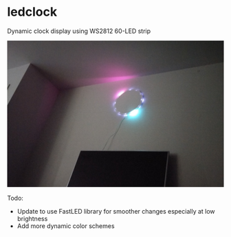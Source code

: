 # ledclock
Dynamic clock display using WS2812 60-LED strip

![Cover image](cover.jpg?raw=true)

Todo:
- Update to use FastLED library for smoother changes especially at low brightness
- Add more dynamic color schemes
